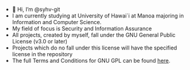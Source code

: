 - 👋 Hi, I’m @syhv-git
- I am currently studying at University of Hawai`i at Manoa majoring in Information and Computer Science.
- My field of focus is Security and Information Assurance
- All projects, created by myself, fall under the GNU General Public License (v3.0 or later)
- Projects which do no fall under this license will have the specified license in the repository
- The full Terms and Conditions for GNU GPL can be found [here](https://choosealicense.com/licenses/gpl-3.0/).
